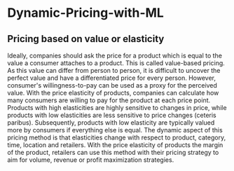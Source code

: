 # Dynamic-Pricing-with-ML

## Pricing based on value or elasticity

  Ideally, companies should ask the price for a product which is equal to the value a consumer attaches to a product. This is called value-based pricing. As this value can differ from person to person, it is difficult to uncover the perfect value and have a differentiated price for every person. However, consumer's willingness-to-pay can be used as a proxy for the perceived value. With the price elasticity of products, companies can calculate how many consumers are willing to pay for the product at each price point. Products with high elasticities are highly sensitive to changes in price, while products with low elasticities are less sensitive to price changes (ceteris paribus). Subsequently, products with low elasticity are typically valued more by consumers if everything else is equal. The dynamic aspect of this pricing method is that elasticities change with respect to product, category, time, location and retailers. With the price elasticity of products the margin of the product, retailers can use this method with their pricing strategy to aim for volume, revenue or profit maximization strategies.
